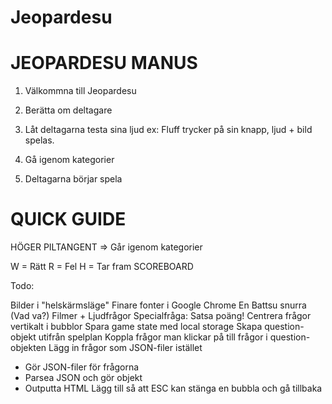 Jeopardesu
==========

JEOPARDESU MANUS
==========

1. Välkommna till Jeopardesu

2. Berätta om deltagare

3. Låt deltagarna testa sina ljud ex:
Fluff trycker på sin knapp, ljud + bild spelas.

4. Gå igenom kategorier

5. Deltagarna börjar spela

QUICK GUIDE
==========

HÖGER PILTANGENT => Går igenom kategorier

W = Rätt
R = Fel
H = Tar fram SCOREBOARD


Todo:

Bilder i "helskärmsläge"
Finare fonter i Google Chrome
En Battsu snurra (Vad va?)
Filmer + Ljudfrågor
Specialfråga: Satsa poäng!
Centrera frågor vertikalt i bubblor
Spara game state med local storage
Skapa question-objekt utifrån spelplan
Koppla frågor man klickar på till frågor i question-objekten
Lägg in frågor som JSON-filer istället
- Gör JSON-filer för frågorna
- Parsea JSON och gör objekt
- Outputta HTML
Lägg till så att ESC kan stänga en bubbla och gå tillbaka